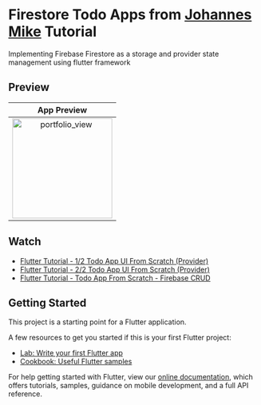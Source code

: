 # Firestore Todo Apps from [Johannes Mike](https://github.com/JohannesMilke/) Tutorial

Implementing Firebase Firestore as a storage and provider state management using flutter framework

## Preview
|              App Preview             |  
| :----------------------------------: | 
|  <img width="200" alt="portfolio_view" src="https://github.com/Alfyu07/provider-todos-app-from-johanes-mike-tutorial/blob/master/preview/preview.gif">| 



## Watch  
- [Flutter Tutorial - 1/2 Todo App UI From Scratch (Provider)](https://www.youtube.com/watch?v=kN9Yfd4fu04)
- [Flutter Tutorial - 2/2 Todo App UI From Scratch (Provider)](https://www.youtube.com/watch?v=cltCpXY60Sk)
- [Flutter Tutorial - Todo App From Scratch - Firebase CRUD](https://www.youtube.com/watch?v=EV2DyrKOqrY)

## Getting Started

This project is a starting point for a Flutter application.

A few resources to get you started if this is your first Flutter project:

- [Lab: Write your first Flutter app](https://flutter.dev/docs/get-started/codelab)
- [Cookbook: Useful Flutter samples](https://flutter.dev/docs/cookbook)

For help getting started with Flutter, view our
[online documentation](https://flutter.dev/docs), which offers tutorials,
samples, guidance on mobile development, and a full API reference.

